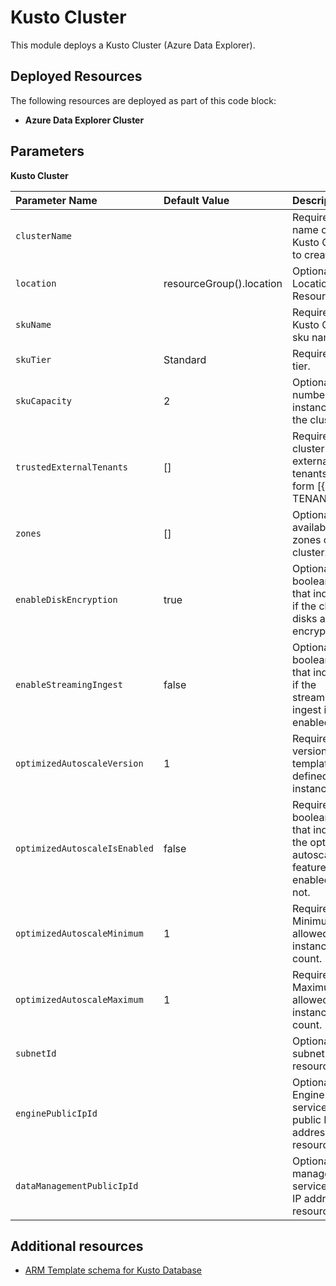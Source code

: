 # Kusto Cluster

This module deploys a Kusto Cluster (Azure Data Explorer).


## Deployed Resources

The following resources are deployed as part of this code block:

+ **Azure Data Explorer Cluster**

## Parameters

**Kusto Cluster**

| Parameter Name    | Default Value | Description
| :-                | :-            | :-
| `clusterName` |     | Required. The name of the Kusto Cluster to create.
| `location` |  resourceGroup().location   | Optional. Location for all Resources.
| `skuName` |     | Required. Kusto Cluster sku name.
| `skuTier` |  Standard   | Required. SKU tier.
| `skuCapacity` |  2   | Optional. The number of instances of the cluster.
| `trustedExternalTenants` |  []   | Required. The cluster's external tenants in the form [{"value": TENANT ID}]
| `zones` |  []   | Optional. The availability zones of the cluster.
| `enableDiskEncryption` |  true   | Optional. A boolean value that indicates if the cluster's disks are encrypted.
| `enableStreamingIngest` |  false   | Optional. A boolean value that indicates if the streaming ingest is enabled.
| `optimizedAutoscaleVersion` |  1   | Required. The version of the template defined, for instance 1.
| `optimizedAutoscaleIsEnabled` |  false   | Required. A boolean value that indicate if the optimized autoscale feature is enabled or not.
| `optimizedAutoscaleMinimum` |  1   | Required. Minimum allowed instances count.
| `optimizedAutoscaleMaximum` |  1   | Required. Maximum allowed instances count.
| `subnetId` |     | Optional. The subnet resource id.
| `enginePublicIpId` |     | Optional. Engine service's public IP address resource id.
| `dataManagementPublicIpId` |     | Optional. Data management's service public IP address resource id.

## Additional resources

- [ARM Template schema for Kusto Database](https://docs.microsoft.com/en-us/azure/templates/microsoft.kusto/2019-05-15/clusters/databases)
